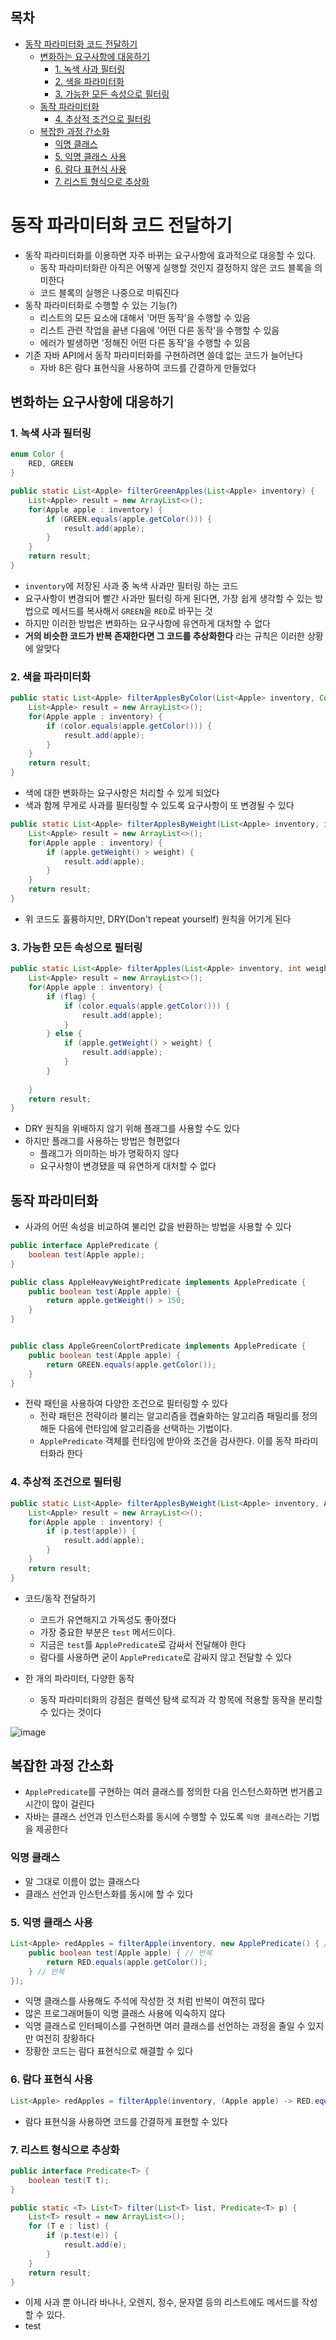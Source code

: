 ## 목차
- [동작 파라미터화 코드 전달하기](#동작-파라미터화-코드-전달하기)
  - [변화하는 요구사항에 대응하기](#변화하는-요구사항에-대응하기)
    - [1. 녹색 사과 필터링](#1-녹색-사과-필터링)
    - [2. 색을 파라미터화](#2-색을-파라미터화)
    - [3. 가능한 모든 속성으로 필터링](#3-가능한-모든-속성으로-필터링)
  - [동작 파라미터화](#동작-파라미터화)
    - [4. 추상적 조건으로 필터링](#4-추상적-조건으로-필터링)
  - [복잡한 과정 간소화](#복잡한-과정-간소화)
    - [익명 클래스](#익명-클래스)
    - [5. 익명 클래스 사용](#5-익명-클래스-사용)
    - [6. 람다 표현식 사용](#6-람다-표현식-사용)
    - [7. 리스트 형식으로 추상화](#7-리스트-형식으로-추상화)
# 동작 파라미터화 코드 전달하기
- 동작 파라미터화를 이용하면 자주 바뀌는 요구사항에 효과적으로 대응할 수 있다.
  - 동작 파라미터화란 아직은 어떻게 실행할 것인지 결정하지 않은 코드 블록을 의미한다
  - 코드 블록의 실행은 나중으로 미뤄진다
- 동작 파라미터화로 수행할 수 있는 기능(?)
  - 리스트의 모든 요소에 대해서 '어떤 동작'을 수행할 수 있음
  - 리스트 관련 작업을 끝낸 다음에 '어떤 다른 동작'을 수행할 수 있음
  - 에러가 발생하면 '정해진 어떤 다른 동작'을 수행할 수 있음
- 기존 자바 API에서 동작 파라미터화를 구현하려면 쓸데 없는 코드가 늘어난다
  - 자바 8은 람다 표현식을 사용하여 코드를 간결하게 만들었다

## 변화하는 요구사항에 대응하기
### 1. 녹색 사과 필터링
```java
enum Color {
    RED, GREEN
}

public static List<Apple> filterGreenApples(List<Apple> inventory) {
    List<Apple> result = new ArrayList<>();
    for(Apple apple : inventory) {
        if (GREEN.equals(apple.getColor())) {
            result.add(apple);
        }
    }
    return result;
}
```
- `inventory`에 저장된 사과 중 녹색 사과만 필터링 하는 코드
- 요구사항이 변경되어 빨간 사과만 필터링 하게 된다면, 가장 쉽게 생각할 수 있는 방법으로 메서드를 복사해서 `GREEN`을 `RED`로 바꾸는 것
- 하지만 이러한 방법은 변화하는 요구사항에 유연하게 대처할 수 없다
- **거의 비슷한 코드가 반복 존재한다면 그 코드를 추상화한다** 라는 규칙은 이러한 상황에 알맞다

### 2. 색을 파라미터화
```java
public static List<Apple> filterApplesByColor(List<Apple> inventory, Color color) {
    List<Apple> result = new ArrayList<>();
    for(Apple apple : inventory) {
        if (color.equals(apple.getColor())) {
            result.add(apple);
        }
    }
    return result;
}
```

- 색에 대한 변화하는 요구사항은 처리할 수 있게 되었다
- 색과 함께 무게로 사과를 필터링할 수 있도록 요구사항이 또 변경될 수 있다

```java
public static List<Apple> filterApplesByWeight(List<Apple> inventory, int weight) {
    List<Apple> result = new ArrayList<>();
    for(Apple apple : inventory) {
        if (apple.getWeight() > weight) {
            result.add(apple);
        }
    }
    return result;
}
```
- 위 코드도 훌륭하지만, DRY(Don't repeat yourself) 원칙을 어기게 된다

### 3. 가능한 모든 속성으로 필터링
```java
public static List<Apple> filterApples(List<Apple> inventory, int weight, Color color, boolean flag) {
    List<Apple> result = new ArrayList<>();
    for(Apple apple : inventory) {
        if (flag) {
            if (color.equals(apple.getColor())) {
                result.add(apple);
            }
        } else {
            if (apple.getWeight() > weight) {
                result.add(apple);
            }
        }
        
    }
    return result;
}
```
- DRY 원칙을 위배하지 않기 위해 플래그를 사용할 수도 있다
- 하지만 플래그를 사용하는 방법은 형편없다
  - 플래그가 의미하는 바가 명확하지 않다
  - 요구사항이 변경됐을 때 유연하게 대처할 수 없다

## 동작 파라미터화
- 사과의 어떤 속성을 비교하여 불리언 값을 반환하는 방법을 사용할 수 있다

```java
public interface ApplePredicate {
    boolean test(Apple apple);
}

public class AppleHeavyWeightPredicate implements ApplePredicate {
    public boolean test(Apple apple) {
        return apple.getWeight() > 150;
    }
}


public class AppleGreenColortPredicate implements ApplePredicate {
    public boolean test(Apple apple) {
        return GREEN.equals(apple.getColor());
    }
}
```

- 전략 패턴을 사용하여 다양한 조건으로 필터링할 수 있다
  - 전략 패턴은 전략이라 불리는 알고리즘을 캡슐화하는 알고리즘 패밀리를 정의해둔 다음에 런타임에 알고리즘을 선택하는 기법이다.
  - `ApplePredicate` 객체를 런타임에 받아와 조건을 검사한다. 이를 동작 파라미터화라 한다

### 4. 추상적 조건으로 필터링
```java
public static List<Apple> filterApplesByWeight(List<Apple> inventory, ApplePredicate p) {
    List<Apple> result = new ArrayList<>();
    for(Apple apple : inventory) {
        if (p.test(apple)) {
            result.add(apple);
        }
    }
    return result;
}
```

- 코드/동작 전달하기
  - 코드가 유연해지고 가독성도 좋아졌다
  - 가장 중요한 부분은 `test` 메서드이다.
  - 지금은 `test`를 `ApplePredicate`로 감싸서 전달해야 한다
  - 람다를 사용하면 굳이 `ApplePredicate`로 감싸지 않고 전달할 수 있다

- 한 개의 파라미터, 다양한 동작
  - 동작 파라미터화의 강점은 컬렉션 탐색 로직과 각 항목에 적용할 동작을 분리할 수 있다는 것이다

![image](https://user-images.githubusercontent.com/60502370/165721870-bdeee4cd-46f7-4f04-9cb2-254582ed9682.png)

## 복잡한 과정 간소화
- `ApplePredicate`를 구현하는 여러 클래스를 정의한 다음 인스턴스화하면 번거롭고 시간이 많이 걸린다
- 자바는 클래스 선언과 인스턴스화를 동시에 수행할 수 있도록 `익명 클래스`라는 기법을 제공한다

### 익명 클래스
- 말 그대로 이름이 없는 클래스다
- 클래스 선언과 인스턴스화를 동시에 할 수 있다

### 5. 익명 클래스 사용
```java
List<Apple> redApples = filterApple(inventory, new ApplePredicate() { // 반복
    public boolean test(Apple apple) { // 반복
        return RED.equals(apple.getColor());
    } // 반복
});
```

- 익명 클래스를 사용해도 주석에 작성한 것 처럼 반복이 여전히 많다
- 많은 프로그래머들이 익명 클래스 사용에 익숙하지 않다
- 익명 클래스로 인터페이스를 구현하면 여러 클래스를 선언하는 과정을 줄일 수 있지만 여전히 장황하다
- 장황한 코드는 람다 표현식으로 해결할 수 있다

### 6. 람다 표현식 사용
```java
List<Apple> redApples = filterApple(inventory, (Apple apple) -> RED.equals(apple.getColor()));
```
- 람다 표현식을 사용하면 코드를 간결하게 표현할 수 있다

### 7. 리스트 형식으로 추상화
```java
public interface Predicate<T> {
    boolean test(T t);
}

public static <T> List<T> filter(List<T> list, Predicate<T> p) {
    List<T> result = new ArrayList<>();
    for (T e : list) {
        if (p.test(e)) {
            result.add(e);
        }
    }
    return result;
}
```

- 이제 사과 뿐 아니라 바나나, 오렌지, 정수, 문자열 등의 리스트에도 메서드를 작성할 수 있다.
- test